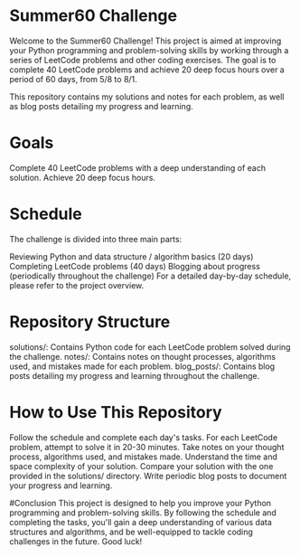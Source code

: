 # Summer60 Challenge

Welcome to the Summer60 Challenge! This project is aimed at improving your Python programming and problem-solving skills by working through a series of LeetCode problems and other coding exercises. The goal is to complete 40 LeetCode problems and achieve 20 deep focus hours over a period of 60 days, from 5/8 to 8/1.

This repository contains my solutions and notes for each problem, as well as blog posts detailing my progress and learning.

# Goals
Complete 40 LeetCode problems with a deep understanding of each solution.
Achieve 20 deep focus hours.

# Schedule
The challenge is divided into three main parts:

Reviewing Python and data structure / algorithm basics (20 days)
Completing LeetCode problems (40 days)
Blogging about progress (periodically throughout the challenge)
For a detailed day-by-day schedule, please refer to the project overview.

# Repository Structure
solutions/: Contains Python code for each LeetCode problem solved during the challenge.
notes/: Contains notes on thought processes, algorithms used, and mistakes made for each problem.
blog_posts/: Contains blog posts detailing my progress and learning throughout the challenge.

# How to Use This Repository
Follow the schedule and complete each day's tasks.
For each LeetCode problem, attempt to solve it in 20-30 minutes.
Take notes on your thought process, algorithms used, and mistakes made.
Understand the time and space complexity of your solution.
Compare your solution with the one provided in the solutions/ directory.
Write periodic blog posts to document your progress and learning.

#Conclusion
This project is designed to help you improve your Python programming and problem-solving skills. By following the schedule and completing the tasks, you'll gain a deep understanding of various data structures and algorithms, and be well-equipped to tackle coding challenges in the future. Good luck!
